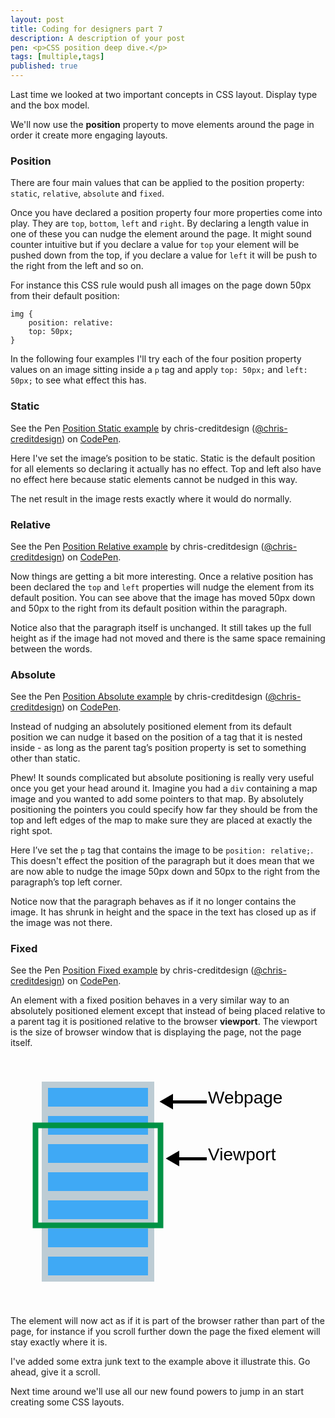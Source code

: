 ```yaml
---
layout: post
title: Coding for designers part 7
description: A description of your post
pen: <p>CSS position deep dive.</p>
tags: [multiple,tags]
published: true
---
```


Last time we looked at two important concepts in CSS layout. Display type and the box model. 

We'll now use the <strong>position</strong> property to move elements around the page in order it create more engaging layouts.

### Position

There are four main values that can be applied to the position property: <code>static</code>, <code>relative</code>, <code>absolute</code> and <code>fixed</code>.

Once you have declared a position property four more properties come into play. They are <code>top</code>, <code>bottom</code>, <code>left</code> and <code>right</code>. By declaring a length value in one of these you can nudge the element around the page. It might sound counter intuitive but if you declare a value for <code>top</code> your element will be pushed down from the top, if you declare a value for <code>left</code> it will be push to the right from the left and so on.

For instance this CSS rule would push all images on the page down 50px from their default position:

	img {
		position: relative:
		top: 50px;
	}

In the following four examples I'll try each of the four position property values on an image sitting inside a <code>p</code> tag and apply <code>top: 50px;</code> and <code>left: 50px;</code> to see what effect this has.

### Static

<p data-height="220" data-theme-id="4772" data-slug-hash="gvkpc" data-default-tab="result" class='codepen'>See the Pen <a href='http://codepen.io/chris-creditdesign/pen/gvkpc/'>Position Static example</a> by chris-creditdesign (<a href='http://codepen.io/chris-creditdesign'>@chris-creditdesign</a>) on <a href='http://codepen.io'>CodePen</a>.</p>

Here I've set the image’s position to be static. Static is the default position for all elements so declaring it actually has no effect. Top and left also have no effect here because static elements cannot be nudged in this way.

The net result in the image rests exactly where it would do normally.

### Relative

<p data-height="220" data-theme-id="4772" data-slug-hash="orveK" data-default-tab="result" class='codepen'>See the Pen <a href='http://codepen.io/chris-creditdesign/pen/orveK/'>Position Relative example</a> by chris-creditdesign (<a href='http://codepen.io/chris-creditdesign'>@chris-creditdesign</a>) on <a href='http://codepen.io'>CodePen</a>.</p>

Now things are getting a bit more interesting. Once a relative position has been declared the <code>top</code> and <code>left</code> properties will nudge the element from its default position. You can see above that the image has moved 50px down and 50px to the right from its default position within the paragraph.

Notice also that the paragraph itself is unchanged. It still takes up the full height as if the image had not moved and there is the same space remaining between the words.

### Absolute

<p data-height="220" data-theme-id="4772" data-slug-hash="nEyGB" data-default-tab="result" class='codepen'>See the Pen <a href='http://codepen.io/chris-creditdesign/pen/nEyGB/'>Position Absolute example</a> by chris-creditdesign (<a href='http://codepen.io/chris-creditdesign'>@chris-creditdesign</a>) on <a href='http://codepen.io'>CodePen</a>.</p>

Instead of nudging an absolutely positioned element from its default position we can nudge it based on the position of a tag that it is nested inside - as long as the parent tag’s position property is set to something other than static.

Phew! It sounds complicated but absolute positioning is really very useful once you get your head around it. Imagine you had a <code>div</code> containing a map image and you wanted to add some pointers to that map. By absolutely positioning the pointers you could specify how far they should be from the top and left edges of the map to make sure they are placed at exactly the right spot.

Here I’ve set the <code>p</code> tag that contains the image to be <code>position: relative;</code>. This doesn't effect the position of the paragraph but it does mean that we are now able to nudge the image 50px down and 50px to the right from the paragraph’s top left corner.

Notice now that the paragraph behaves as if it no longer contains the image. It has shrunk in height and the space in the text has closed up as if the image was not there.

### Fixed

<p data-height="220" data-theme-id="4772" data-slug-hash="JnFIG" data-default-tab="result" class='codepen'>See the Pen <a href='http://codepen.io/chris-creditdesign/pen/JnFIG/'>Position Fixed example</a> by chris-creditdesign (<a href='http://codepen.io/chris-creditdesign'>@chris-creditdesign</a>) on <a href='http://codepen.io'>CodePen</a>.</p>

An element with a fixed position behaves in a very similar way to an absolutely positioned element except that instead of being placed relative to a parent tag it is positioned relative to the browser <strong>viewport</strong>. The viewport is the size of browser window that is displaying the page, not the page itself.

<svg x="0px" y="0px" width="500px" height="400px" viewBox="0 0 500 400"><style type="text/css"> .st0{fill:#BDCCD4;} .st1{fill:#3FA9F5;} .st2{fill:none;stroke:#009245;stroke-width:9;stroke-miterlimit:10;} .st3{font-family:'Arial';} .st4{font-size:2em;}</style><rect x="50" y="40" class="st0" width="180" height="320"/><rect x="60" y="50" class="st1" width="160" height="30"/><rect x="60" y="95" class="st1" width="160" height="30"/><rect x="60" y="95" class="st1" width="160" height="30"/><rect x="60" y="140" class="st1" width="160" height="30"/><rect x="60" y="140" class="st1" width="160" height="30"/><rect x="60" y="185" class="st1" width="160" height="30"/><rect x="60" y="185" class="st1" width="160" height="30"/><rect x="60" y="230" class="st1" width="160" height="30"/><rect x="60" y="275" class="st1" width="160" height="30"/><rect x="60" y="320" class="st1" width="160" height="30"/><rect x="40" y="110" class="st2" width="200" height="160"/><text x="316" y="75" class="st3 st4">Webpage</text><text x="316" y="166" class="st3 st4">Viewport</text><polygon points="314,161 270,161 270,150.5 248.4,163 270,175.5 270,166 314,166 "/><polygon points="314,70 260,70 260,59.5 238.4,72 260,84.5 260,75 314,75 "/></svg>

The element will now act as if it is part of the browser rather than part of the page, for instance if you scroll further down the page the fixed element will stay exactly where it is.

I've added some extra junk text to the example above it illustrate this. Go ahead, give it a scroll.

Next time around we'll use all our new found powers to jump in an start creating some CSS layouts.
















